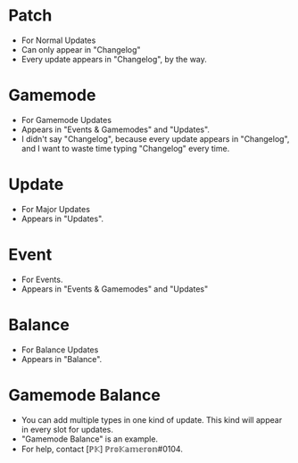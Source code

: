# Patch
- For Normal Updates
- Can only appear in "Changelog"
- Every update appears in "Changelog", by the way.
# Gamemode
- For Gamemode Updates
- Appears in "Events & Gamemodes" and "Updates".
- I didn't say "Changelog", because every update appears in "Changelog", and I want to waste time typing "Changelog" every time.
# Update
- For Major Updates
- Appears in "Updates".
# Event
- For Events.
- Appears in "Events & Gamemodes" and "Updates"
# Balance
- For Balance Updates
- Appears in "Balance".
# Gamemode Balance
- You can add multiple types in one kind of update. This kind will appear in every slot for updates.
- "Gamemode Balance" is an example.
- For help, contact [ℙ𝕂] ℙ𝕣𝕠𝕂𝕒𝕞𝕖𝕣𝕠𝕟#0104.